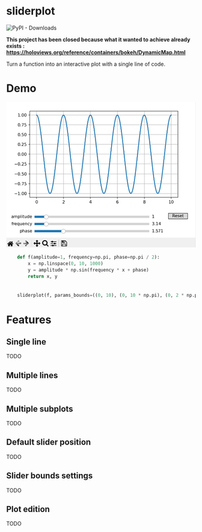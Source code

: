 # sliderplot
![PyPI - Downloads](https://img.shields.io/pypi/dm/sliderplot)


**This project has been closed because what it wanted to achieve already exists : https://holoviews.org/reference/containers/bokeh/DynamicMap.html**

Turn a function into an interactive plot with a single line of code.

# Demo
<p align="center">
    <img src="https://github.com/ngripon/sliderplot/raw/main/demo.gif" width="520" alt="demo" />
</p>


``` python
    def f(amplitude=1, frequency=np.pi, phase=np.pi / 2):
        x = np.linspace(0, 10, 1000)
        y = amplitude * np.sin(frequency * x + phase)
        return x, y


    sliderplot(f, params_bounds=((0, 10), (0, 10 * np.pi), (0, 2 * np.pi)), show=True)
```

# Features
## Single line
TODO
## Multiple lines
TODO
## Multiple subplots
TODO
## Default slider position
TODO
## Slider bounds settings
TODO
## Plot edition
TODO
